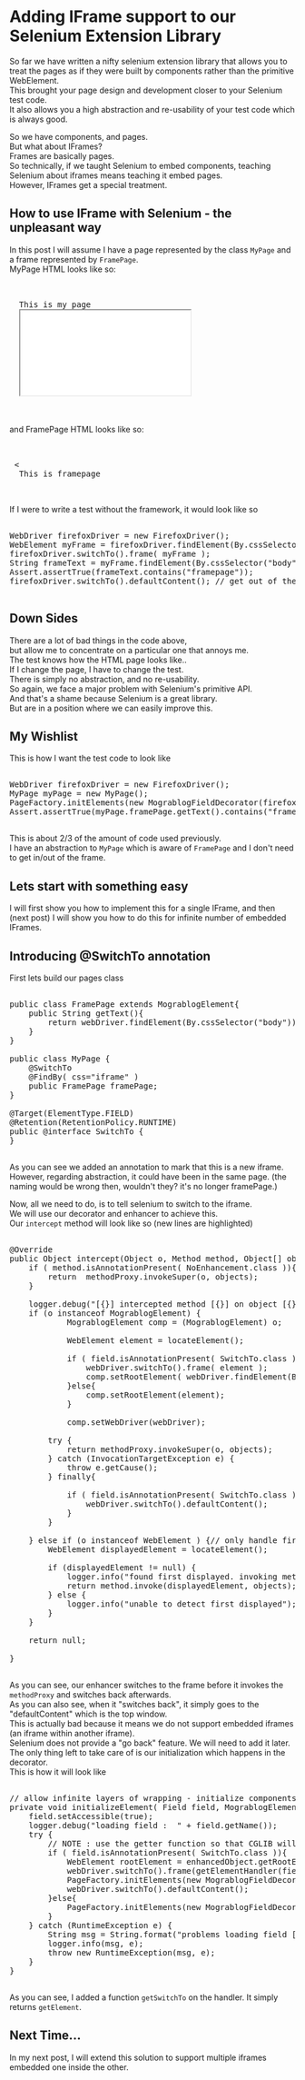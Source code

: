 <div class="mograblog" dir="ltr" style="text-align: left;" trbidi="on">

# Adding IFrame support to our Selenium Extension Library

So far we have written a nifty selenium extension library that allows you to treat the pages as if they were built by components rather than the primitive WebElement.  
This brought your page design and development closer to your Selenium test code.  
It also allows you a high abstraction and re-usability of your test code which is always good.  

So we have components, and pages.  
But what about IFrames?  
Frames are basically pages.  
So technically, if we taught Selenium to embed components, teaching Selenium about iframes means teaching it embed pages.  
However, IFrames get a special treatment.  

## How to use IFrame with Selenium - the unpleasant way

In this post I will assume I have a page represented by the class `MyPage` and a frame represented by `FramePage`.  
MyPage HTML looks like so:

<pre class="prettyprint">  

  This is my page  
  <iframe src="framepage.html"></iframe>  

  </pre>

and FramePage HTML looks like so:

<pre class="prettyprint">  

 <  
  This is framepage  

  </pre>

If I were to write a test without the framework, it would look like so

<pre class="prettyprint">  
WebDriver firefoxDriver = new FirefoxDriver();  
WebElement myFrame = firefoxDriver.findElement(By.cssSelector("iframe"));  
firefoxDriver.switchTo().frame( myFrame );  
String frameText = myFrame.findElement(By.cssSelector("body")).getText();  
Assert.assertTrue(frameText.contains("framepage"));  
firefoxDriver.switchTo().defaultContent(); // get out of the frame  
  </pre>

## Down Sides

There are a lot of bad things in the code above,  
but allow me to concentrate on a particular one that annoys me.  
The test knows how the HTML page looks like..  
If I change the page, I have to change the test.  
There is simply no abstraction, and no re-usability.  
So again, we face a major problem with Selenium's primitive API.  
And that's a shame because Selenium is a great library.  
But are in a position where we can easily improve this.  

## My Wishlist

This is how I want the test code to look like

<pre class="prettyprint">  
WebDriver firefoxDriver = new FirefoxDriver();  
MyPage myPage = new MyPage();  
PageFactory.initElements(new MograblogFieldDecorator(firefoxDriver, firefoxDriver), myPage);  
Assert.assertTrue(myPage.framePage.getText().contains("framepage")); // when I am done, I am out of the frame  
  </pre>

This is about 2/3 of the amount of code used previously.  
I have an abstraction to `MyPage` which is aware of `FramePage` and I don't need to get in/out of the frame.  

## Lets start with something easy

I will first show you how to implement this for a single IFrame, and then (next post) I will show you how to do this for infinite number of embedded IFrames.  

## Introducing @SwitchTo annotation

First lets build our pages class

<pre class="prettyprint">  
public class FramePage extends MograblogElement{  
    public String getText(){  
        return webDriver.findElement(By.cssSelector("body")).getText();  
    }  
}  

public class MyPage {  
    @SwitchTo  
    @FindBy( css="iframe" )  
    public FramePage framePage;  
}  

@Target(ElementType.FIELD)  
@Retention(RetentionPolicy.RUNTIME)  
public @interface SwitchTo {  
}  
  </pre>

As you can see we added an annotation to mark that this is a new iframe.  
However, regarding abstraction, it could have been in the same page. (the naming would be wrong then, wouldn't they? it's no longer framePage.)  

Now, all we need to do, is to tell selenium to switch to the iframe.  
We will use our decorator and enhancer to achieve this.  
Our `intercept` method will look like so (new lines are highlighted)

<pre class="prettyprint">  
@Override  
public Object intercept(Object o, Method method, Object[] objects, MethodProxy methodProxy) throws Throwable {  
    if ( method.isAnnotationPresent( NoEnhancement.class )){  
        return  methodProxy.invokeSuper(o, objects);  
    }  

    logger.debug("[{}] intercepted method [{}] on object [{}]", field, method, o);  
    if (o instanceof MograblogElement) {  
            MograblogElement comp = (MograblogElement) o;  

            WebElement element = locateElement();  

            <span style="highlight">if ( field.isAnnotationPresent( SwitchTo.class )){  
                webDriver.switchTo().frame( element );  
                comp.setRootElement( webDriver.findElement(By.cssSelector("body")));  
            }else{</span>  
                comp.setRootElement(element);  
            <span>}</span>  

            comp.setWebDriver(webDriver);  

        try {  
            return methodProxy.invokeSuper(o, objects);  
        } catch (InvocationTargetException e) {  
            throw e.getCause();  
        } <span class="highlight">finally{  

            if ( field.isAnnotationPresent( SwitchTo.class )){  
                webDriver.switchTo().defaultContent();  
            }  
        }</span>  

    } else if (o instanceof WebElement ) {// only handle first displayed  
        WebElement displayedElement = locateElement();  

        if (displayedElement != null) {  
            logger.info("found first displayed. invoking method");  
            return method.invoke(displayedElement, objects);  
        } else {  
            logger.info("unable to detect first displayed");  
        }  
    }  

    return null;  

}  
 </pre>

As you can see, our enhancer switches to the frame before it invokes the `methodProxy` and switches back afterwards.  
As you can also see, when it "switches back", it simply goes to the "defaultContent" which is the top window.  
This is actually bad because it means we do not support embedded iframes (an iframe within another iframe).  
Selenium does not provide a "go back" feature. We will need to add it later.  
The only thing left to take care of is our initialization which happens in the decorator.  
This is how it will look like

<pre class="prettyprint">  
// allow infinite layers of wrapping - initialize components with PageFactory.  
private void initializeElement( Field field, MograblogElement enhancedObject ) {  
    field.setAccessible(true);  
    logger.debug("loading field :  " + field.getName());  
    try {  
        // NOTE : use the getter function so that CGLIB will intercept it and inject the root element.  
        <span class="highlight">if ( field.isAnnotationPresent( SwitchTo.class )){  
            WebElement rootElement = enhancedObject.getRootElement();  
            webDriver.switchTo().frame(getElementHandler(field).getSwitchTo());  
            PageFactory.initElements(new MograblogFieldDecorator( rootElement , webDriver), enhancedObject);  
            webDriver.switchTo().defaultContent();  
        }else{</span>  
            PageFactory.initElements(new MograblogFieldDecorator( enhancedObject.getRootElement(), webDriver), enhancedObject);  
        <span class="highlight">}</span>  
    } catch (RuntimeException e) {  
        String msg = String.format("problems loading field [%s]", field.getClass().getName() + "#" + field.getName());  
        logger.info(msg, e);  
        throw new RuntimeException(msg, e);  
    }  
}   
 </pre>

As you can see, I added a function `getSwitchTo` on the handler. It simply returns `getElement`.

## Next Time...

In my next post, I will extend this solution to support multiple iframes embedded one inside the other.

</div>